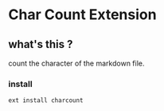 # Char Count Extension

## what's this ?

count the character of the markdown file.

### install

```
ext install charcount
```

